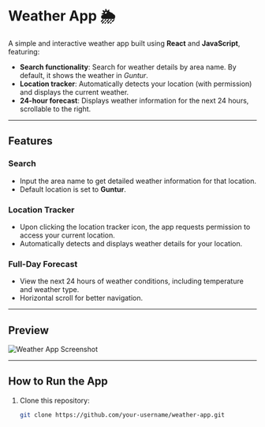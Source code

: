 # Weather App 🌦️

A simple and interactive weather app built using **React** and **JavaScript**, featuring:

- **Search functionality**: Search for weather details by area name. By default, it shows the weather in *Guntur*.
- **Location tracker**: Automatically detects your location (with permission) and displays the current weather.
- **24-hour forecast**: Displays weather information for the next 24 hours, scrollable to the right.

---

## Features

### Search
- Input the area name to get detailed weather information for that location.
- Default location is set to **Guntur**.

### Location Tracker
- Upon clicking the location tracker icon, the app requests permission to access your current location.
- Automatically detects and displays weather details for your location.

### Full-Day Forecast
- View the next 24 hours of weather conditions, including temperature and weather type.
- Horizontal scroll for better navigation.

---

## Preview

![Weather App Screenshot](./WEATHER.png)

---

## How to Run the App

1. Clone this repository:
   ```bash
   git clone https://github.com/your-username/weather-app.git
